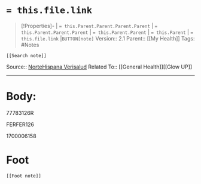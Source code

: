 # `= this.file.link`
>[!Properties]- | `= this.Parent.Parent.Parent.Parent` |  `= this.Parent.Parent.Parent` | `= this.Parent.Parent` | `= this.Parent` | `= this.file.link` |`BUTTON[note]` 
>Version:: 2.1
>Parent:: [[My Health]]
>Tags: #Notes
```meta-bind-embed
[[Search note]]
```
Source:: [NorteHispana Verisalud](https://bienestarysalud.nortehispana.com/index)
Related To:: [[General Health]][[Glow UP]]
***
# Body:
77783126R

FERFER126

1700006158








# Foot
```meta-bind-embed
[[Foot note]]
``` 